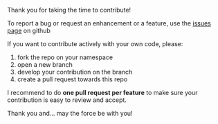 Thank you for taking the time to contribute!

To report a bug or request an enhancement or a feature, use the [issues page](https://github.com/verlok/lazyload/issues) on github

If you want to contribute actively with your own code, please:

1. fork the repo on your namespace
2. open a new branch
3. develop your contribution on the branch
4. create a pull request towards this repo

I recommend to do **one pull request per feature** to make sure your contribution is easy to review and accept.

Thank you and... may the force be with you!
